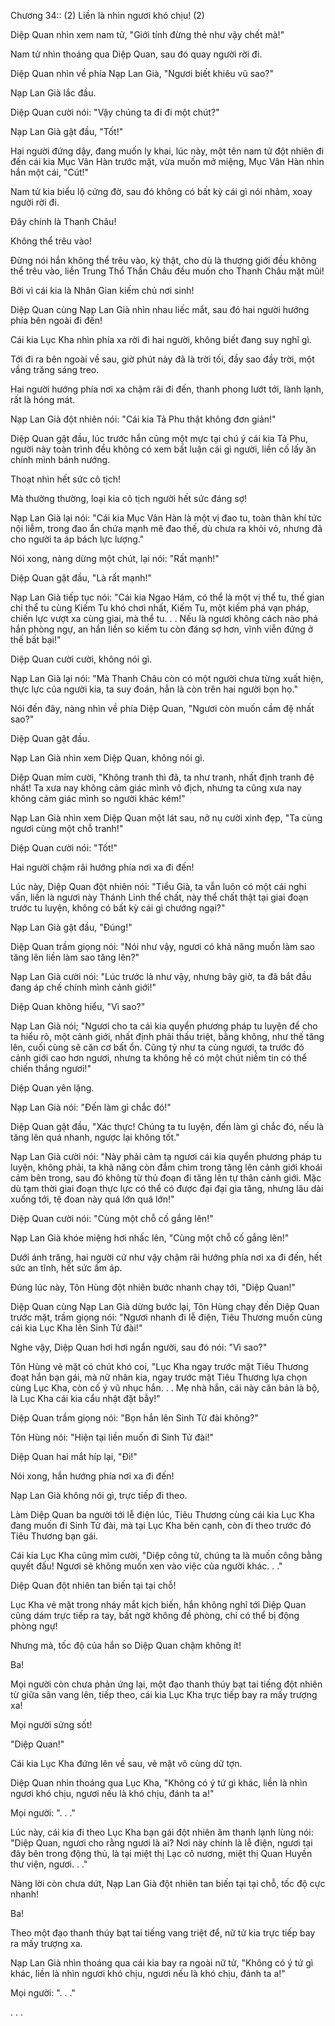 




Chương 34:: (2) Liền là nhìn ngươi khó chịu! (2)


Diệp Quan nhìn xem nam tử, "Giới tính đừng thẻ như vậy chết mà!"

Nam tử nhìn thoáng qua Diệp Quan, sau đó quay người rời đi.

Diệp Quan nhìn về phía Nạp Lan Già, "Ngươi biết khiêu vũ sao?"

Nạp Lan Già lắc đầu.

Diệp Quan cười nói: "Vậy chúng ta đi đi một chút?"

Nạp Lan Già gật đầu, "Tốt!"

Hai người đứng dậy, đang muốn ly khai, lúc này, một tên nam tử đột nhiên đi đến cái kia Mục Vân Hàn trước mặt, vừa muốn mở miệng, Mục Vân Hàn nhìn hắn một cái, "Cút!"

Nam tử kia biểu lộ cứng đờ, sau đó không có bất kỳ cái gì nói nhảm, xoay người rời đi.

Đây chính là Thanh Châu!

Không thể trêu vào!

Đừng nói hắn không thể trêu vào, kỳ thật, cho dù là thượng giới đều không thể trêu vào, liền Trung Thổ Thần Châu đều muốn cho Thanh Châu mặt mũi!

Bởi vì cái kia là Nhân Gian kiếm chủ nơi sinh!

Diệp Quan cùng Nạp Lan Già nhìn nhau liếc mắt, sau đó hai người hướng phía bên ngoài đi đến!

Cái kia Lục Kha nhìn phía xa rời đi hai người, không biết đang suy nghĩ gì.

Tới đi ra bên ngoài về sau, giờ phút này đã là trời tối, đầy sao đầy trời, một vầng trăng sáng treo.

Hai người hướng phía nơi xa chậm rãi đi đến, thanh phong lướt tới, lành lạnh, rất là hóng mát.

Nạp Lan Già đột nhiên nói: "Cái kia Tả Phu thật không đơn giản!"

Diệp Quan gật đầu, lúc trước hắn cũng một mực tại chú ý cái kia Tả Phu, người này toàn trình đều không có xem bất luận cái gì người, liền cố lấy ăn chính mình bánh nướng.

Thoạt nhìn hết sức cô tịch!

Mà thường thường, loại kia cô tịch người hết sức đáng sợ!

Nạp Lan Già lại nói: "Cái kia Mục Vân Hàn là một vị đao tu, toàn thân khí tức nội liễm, trong đao ẩn chứa mạnh mẽ đao thế, dù chưa ra khỏi vỏ, nhưng đã cho người ta áp bách lực lượng."

Nói xong, nàng dừng một chút, lại nói: "Rất mạnh!"

Diệp Quan gật đầu, "Là rất mạnh!"

Nạp Lan Già tiếp tục nói: "Cái kia Ngao Hám, có thể là một vị thể tu, thế gian chỉ thể tu cùng Kiếm Tu khó chơi nhất, Kiếm Tu, một kiếm phá vạn pháp, chiến lực vượt xa cùng giai, mà thể tu. . . Nếu là ngươi không cách nào phá hắn phòng ngự, an hắn liền so kiếm tu còn đáng sợ hơn, vĩnh viễn đứng ở thế bất bại!"

Diệp Quan cười cười, không nói gì.

Nạp Lan Già lại nói: "Mà Thanh Châu còn có một người chưa từng xuất hiện, thực lực của người kia, ta suy đoán, hẳn là còn trên hai người bọn họ."

Nói đến đây, nàng nhìn về phía Diệp Quan, "Ngươi còn muốn cầm đệ nhất sao?"

Diệp Quan gật đầu.

Nạp Lan Già nhìn xem Diệp Quan, không nói gì.

Diệp Quan mỉm cười, "Không tranh thì đã, ta như tranh, nhất định tranh đệ nhất! Ta xưa nay không cảm giác mình vô địch, nhưng ta cũng xưa nay không cảm giác mình so người khác kém!"

Nạp Lan Già nhìn xem Diệp Quan một lát sau, nở nụ cười xinh đẹp, "Ta cùng ngươi cùng một chỗ tranh!"

Diệp Quan cười nói: "Tốt!"

Hai người chậm rãi hướng phía nơi xa đi đến!

Lúc này, Diệp Quan đột nhiên nói: "Tiểu Già, ta vẫn luôn có một cái nghi vấn, liền là ngươi này Thánh Linh thể chất, này thể chất thật tại giai đoạn trước tu luyện, không có bất kỳ cái gì chướng ngại?"

Nạp Lan Già gật đầu, "Đúng!"

Diệp Quan trầm giọng nói: "Nói như vậy, ngươi có khả năng muốn làm sao tăng lên liền làm sao tăng lên?"

Nạp Lan Già cười nói: "Lúc trước là như vậy, nhưng bây giờ, ta đã bắt đầu đang áp chế chính mình cảnh giới!"

Diệp Quan không hiểu, "Vì sao?"

Nạp Lan Già nói; "Ngươi cho ta cái kia quyển phương pháp tu luyện để cho ta hiểu rõ, một cảnh giới, nhất định phải thấu triệt, bằng không, như thế tăng lên, cuối cùng sẽ căn cơ bất ổn. Cũng tỷ như ta cùng ngươi, ta trước đó cảnh giới cao hơn ngươi, nhưng ta không hề có một chút niềm tin có thể chiến thắng ngươi!"

Diệp Quan yên lặng.

Nạp Lan Già nói: "Đến làm gì chắc đó!"

Diệp Quan gật đầu, "Xác thực! Chúng ta tu luyện, đến làm gì chắc đó, nếu là tăng lên quá nhanh, ngược lại không tốt."

Nạp Lan Già cười nói: "Này phải cảm tạ ngươi cái kia quyển phương pháp tu luyện, không phải, ta khả năng còn đắm chìm trong tăng lên cảnh giới khoái cảm bên trong, sau đó không từ thủ đoạn đi tăng lên tự thân cảnh giới. Mặc dù tạm thời giai đoạn thực lực có thể có được đại đại gia tăng, nhưng lâu dài xuống tới, tệ đoan này quá lớn quá lớn!"

Diệp Quan cười nói: "Cùng một chỗ cố gắng lên!"

Nạp Lan Già khóe miệng hơi nhấc lên, "Cùng một chỗ cố gắng lên!"

Dưới ánh trăng, hai người cứ như vậy chậm rãi hướng phía nơi xa đi đến, hết sức an tĩnh, hết sức ấm áp.

Đúng lúc này, Tôn Hùng đột nhiên bước nhanh chạy tới, "Diệp Quan!"

Diệp Quan cùng Nạp Lan Già dừng bước lại, Tôn Hùng chạy đến Diệp Quan trước mặt, trầm giọng nói: "Ngươi nhanh đi lễ điện, Tiêu Thương muốn cùng cái kia Lục Kha lên Sinh Tử đài!"

Nghe vậy, Diệp Quan hơi hơi ngẩn người, sau đó nói: "Vì sao?"

Tôn Hùng vẻ mặt có chút khó coi, "Lục Kha ngay trước mặt Tiêu Thương đoạt hắn bạn gái, mà nữ nhân kia, ngay trước mặt Tiêu Thương lựa chọn cùng Lục Kha, còn cố ý vũ nhục hắn. . . Mẹ nhà hắn, cái này căn bản là bộ, là Lục Kha cái kia cẩu nhật đặt bẫy!"

Diệp Quan trầm giọng nói: "Bọn hắn lên Sinh Tử đài không?"

Tôn Hùng nói: "Hiện tại liền muốn đi Sinh Tử đài!"

Diệp Quan hai mắt híp lại, "Đi!"

Nói xong, hắn hướng phía nơi xa đi đến!

Nạp Lan Già không nói gì, trực tiếp đi theo.

Làm Diệp Quan ba người tới lễ điện lúc, Tiêu Thương cùng cái kia Lục Kha đang muốn đi Sinh Tử đài, mà tại Lục Kha bên cạnh, còn đi theo trước đó Tiêu Thương bạn gái.

Cái kia Lục Kha cũng mỉm cười, "Diệp công tử, chúng ta là muốn công bằng quyết đấu! Ngươi sẽ không muốn xen vào việc của người khác. . ."

Diệp Quan đột nhiên tan biến tại tại chỗ!

Lục Kha vẻ mặt trong nháy mắt kịch biến, hắn không nghĩ tới Diệp Quan cũng dám trực tiếp ra tay, bất ngờ không đề phòng, chỉ có thể bị động phòng ngự!

Nhưng mà, tốc độ của hắn so Diệp Quan chậm không ít!

Ba!

Mọi người còn chưa phản ứng lại, một đạo thanh thúy bạt tai tiếng đột nhiên từ giữa sân vang lên, tiếp theo, cái kia Lục Kha trực tiếp bay ra mấy trượng xa!

Mọi người sửng sốt!

"Diệp Quan!"

Cái kia Lục Kha đứng lên về sau, vẻ mặt vô cùng dữ tợn.

Diệp Quan nhìn thoáng qua Lục Kha, "Không có ý tứ gì khác, liền là nhìn ngươi khó chịu, ngươi nếu là khó chịu, đánh ta a!"

Mọi người: ". . ."

Lúc này, cái kia đi theo Lục Kha bạn gái đột nhiên âm thanh lạnh lùng nói: "Diệp Quan, ngươi cho rằng ngươi là ai? Nơi này chính là lễ điện, ngươi tại đây bên trong động thủ, là tại miệt thị Lạc cô nương, miệt thị Quan Huyền thư viện, ngươi. . ."

Nàng lời còn chưa dứt, Nạp Lan Già đột nhiên tan biến tại tại chỗ, tốc độ cực nhanh!

Ba!

Theo một đạo thanh thúy bạt tai tiếng vang triệt để, nữ tử kia trực tiếp bay ra mấy trượng xa.

Nạp Lan Già nhìn thoáng qua cái kia bay ra ngoài nữ tử, "Không có ý tứ gì khác, liền là nhìn ngươi khó chịu, ngươi nếu là khó chịu, đánh ta a!"

Mọi người: ". . ."

. . .




